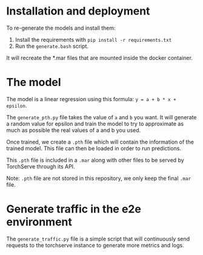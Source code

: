 # Installation and deployment 

To re-generate the models and install them: 

1. Install the requirements with `pip install -r requirements.txt`
2. Run the `generate.bash` script.

It will recreate the *.mar files that are mounted inside the docker container.

# The model

The model is a linear regression using this formula: `y = a + b * x + epsilon`.

The `generate_pth.py` file takes the value of `a` and `b` you want. It will generate a random value for epsilon and train the model to try to approximate as much as possible the real values of a and b you used. 

Once trained, we create a `.pth` file which will contain the information of the trained model. This file can then be loaded in order to run predictions.

This `.pth` file is included in a `.mar` along with other files to be served by TorchServe through its API. 

Note: `.pth` file are not stored in this repository, we only keep the final `.mar` file.

# Generate traffic in the e2e environment

The `generate_traffic.py` file is a simple script that will continuously send requests to the torchserve instance to generate more metrics and logs.
